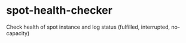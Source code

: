 # spot-health-checker
Check health of spot instance and log status (fulfilled, interrupted, no-capacity)
